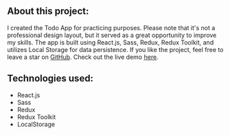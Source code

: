 ## About this project:
I created the Todo App for practicing purposes. Please note that it's not a professional design layout, but it served as a great opportunity to improve my skills. The app is built using React.js, Sass, Redux, Redux Toolkit, and utilizes Local Storage for data persistence. If you like the project, feel free to leave a star on [GitHub](https://github.com/nachat-ayoub/react-todo-app). Check out the live demo [here](https://ayoub-react-todo-app.web.app/).

## Technologies used:
- React.js
- Sass
- Redux
- Redux Toolkit
- LocalStorage
